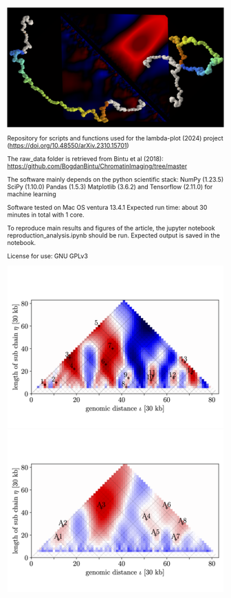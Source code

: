 ![](https://raw.githubusercontent.com/michael-liefsoens/Lambdaplot/master/cover_image.png?token=GHSAT0AAAAAACVCXWUQV77OMWEZNASXBIZQZU3UWXA)


Repository for scripts and functions used for the lambda-plot (2024) project
(https://doi.org/10.48550/arXiv.2310.15701)

The raw_data folder is retrieved from Bintu et al (2018): https://github.com/BogdanBintu/ChromatinImaging/tree/master


The software mainly depends on the python scientific stack:
NumPy (1.23.5)
SciPy (1.10.0)
Pandas (1.5.3)
Matplotlib (3.6.2)
and Tensorflow (2.11.0) for machine learning


Software tested on Mac OS ventura 13.4.1
Expected run time: about 30 minutes in total with 1 core.

To reproduce main results and figures of the article, the jupyter notebook reproduction_analysis.ipynb should be run. Expected output is saved in the notebook.

License for use: GNU GPLv3

![](https://raw.githubusercontent.com/michael-liefsoens/Lambdaplot/master/experimental_Lambda_plot_numbered_untreated.png?token=GHSAT0AAAAAACVCXWURLBI2HGII74RG6EXAZU3UQNA)
![](https://raw.githubusercontent.com/michael-liefsoens/Lambdaplot/master/experimental_Lambda_plot_numbered_6h-auxin.png?token=GHSAT0AAAAAACVCXWUQS7WJBGT6IRUEV23IZU3UT5A)
